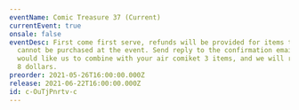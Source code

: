 ```yaml
---
eventName: Comic Treasure 37 (Current)
currentEvent: true
onsale: false
eventDesc: First come first serve, refunds will be provided for items that
  cannot be purchased at the event. Send reply to the confirmation email if you
  would like us to combine with your air comiket 3 items, and we will refund you
  8 dollars.
preorder: 2021-05-26T16:00:00.000Z
release: 2021-06-22T16:00:00.000Z
id: c-OuTjPnrtv-c
---
```

